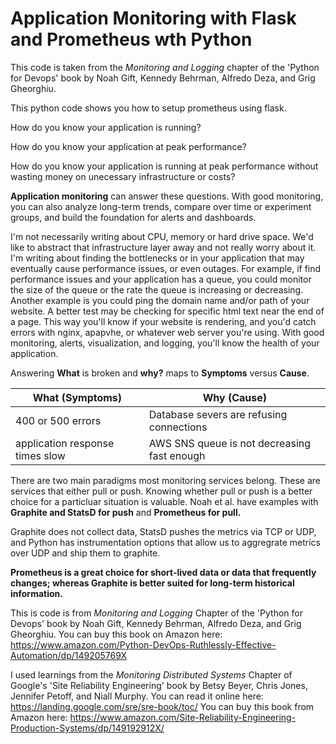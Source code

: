 # Application Monitoring with Flask and Prometheus wth Python
This code is taken from the _Monitoring and Logging_ chapter of the 'Python for Devops' book by Noah Gift, Kennedy Behrman, Alfredo Deza, and Grig Gheorghiu. 

This python code shows you how to setup prometheus using flask.

How do you know your application is running?

How do you know your application at peak performance? 

How do you know your application is running at peak performance without wasting money on unecessary infrastructure or costs? 

**Application monitoring** can answer these questions. With good monitoring, you can also analyze long-term trends, compare over time or experiment groups, and build the foundation for alerts and dashboards.  

I'm not necessarily writing about CPU, memory or hard drive space. We'd like to abstract that infrastructure layer away and not really worry about it. 
I'm writing about finding the bottlenecks or in your application that may eventually cause performance issues, or even outages. 
For example, if find performance issues and your application has a queue, you could monitor the size of the queue or the rate the queue is increasing or decreasing. 
Another example is you could ping the domain name and/or path of your website. A better test may be checking for specific html text near the end of a page. This way you'll know if your website is rendering, and you'd catch errors with nginx, apapvhe, or whatever web server you're using.
With good monitoring, alerts, visualization, and logging, you'll know the health of your application. 

Answering **What** is broken and **why?** maps to **Symptoms** versus **Cause**. 

| What (Symptoms)| Why (Cause)|
|------|------|
|400 or 500 errors | Database severs are refusing connections|
|application response times slow | AWS SNS queue is not decreasing fast enough |

There are two main paradigms most monitoring services belong. These are services that either pull or push. Knowing whether pull or push is a better choice for a particluar situation is valuable. Noah et al. have examples with **Graphite and StatsD for push** and **Prometheus for pull.** 

Graphite does not collect data, StatsD pushes the metrics via TCP or UDP, and Python has instrumentation options that allow us to aggregrate metrics over UDP and ship them to graphite. 

**Prometheus is a great choice for short-lived data or data that frequently changes; whereas Graphite is better suited for long-term historical information.**

This is code is from _Monitoring and Logging_ Chapter of the 'Python for Devops' book by Noah Gift, Kennedy Behrman, Alfredo Deza, and Grig Gheorghiu. 
You can buy this book on Amazon here: https://www.amazon.com/Python-DevOps-Ruthlessly-Effective-Automation/dp/149205769X

I used learnings from the _Monitoring Distributed Systems_ Chapter of Google's 'Site Reliability Engineering' book by Betsy Beyer, Chris Jones, Jennifer Petoff, and Niall Murphy. 
You can read it online here: https://landing.google.com/sre/sre-book/toc/
You can buy this book from Amazon here: https://www.amazon.com/Site-Reliability-Engineering-Production-Systems/dp/149192912X/

